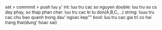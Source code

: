 set > commmit > push
luu y'
int: luu tru cac so nguyen
double: luu tru so cs day phay, so thap phan
char: luu tru cac ki tu don(A,B,C,...)
string: luuu tru cac chu bao quanh trong dau' ngoac kep""
bool: luu tru cac gia tri co hai trang thai(dung' hoac sai)
